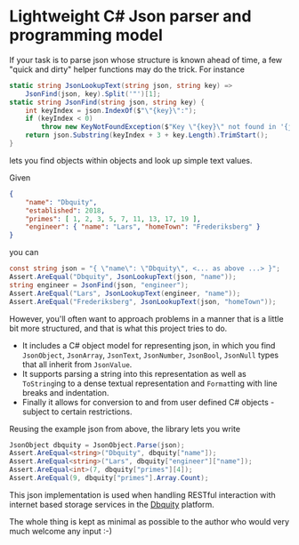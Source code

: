 # Lightweight C# Json parser and programming model
If your task is to parse json whose structure is known ahead of time, a few "quick and dirty" helper functions may do the trick. For instance

```csharp
static string JsonLookupText(string json, string key) =>
    JsonFind(json, key).Split('"')[1];
static string JsonFind(string json, string key) {
    int keyIndex = json.IndexOf($"\"{key}\":");
    if (keyIndex < 0)
        throw new KeyNotFoundException($"Key \"{key}\" not found in '{json}'.");
    return json.Substring(keyIndex + 3 + key.Length).TrimStart();
}
```

lets you find objects within objects and look up simple text values.

Given

```json
{
    "name": "Dbquity",
    "established": 2018,
    "primes": [ 1, 2, 3, 5, 7, 11, 13, 17, 19 ],
    "engineer": { "name": "Lars", "homeTown": "Frederiksberg" }
}
```

you can

```csharp
const string json = "{ \"name\": \"Dbquity\", <... as above ...> }"; 
Assert.AreEqual("Dbquity", JsonLookupText(json, "name"));
string engineer = JsonFind(json, "engineer");
Assert.AreEqual("Lars", JsonLookupText(engineer, "name"));
Assert.AreEqual("Frederiksberg", JsonLookupText(json, "homeTown"));
```

However, you'll often want to approach problems in a manner that is a little bit more structured, and that is what this project tries to do.
* It includes a C# object model for representing json, in which you find `JsonObject`, `JsonArray`, `JsonText`, `JsonNumber`, `JsonBool`, `JsonNull` types that all inherit from `JsonValue`.
* It supports parsing a string into this representation as well as `ToString`ing to a dense textual representation and `Format`ting with line breaks and indentation.
* Finally it allows for conversion to and from user defined C# objects - subject to certain restrictions.

Reusing the example json from above, the library lets you write

```csharp
JsonObject dbquity = JsonObject.Parse(json);
Assert.AreEqual<string>("Dbquity", dbquity["name"]);
Assert.AreEqual<string>("Lars", dbquity["engineer"]["name"]);
Assert.AreEqual<int>(7, dbquity["primes"][4]);
Assert.AreEqual(9, dbquity["primes"].Array.Count);
```

This json implementation is used when handling RESTful interaction with internet based storage services in the [Dbquity](http://Dbquity.com) platform.

The whole thing is kept as minimal as possible to the author who would very much welcome any input :-)
